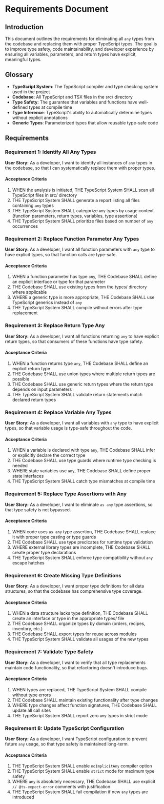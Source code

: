 # Requirements Document

## Introduction

This document outlines the requirements for eliminating all `any` types from the codebase and replacing them with proper TypeScript types. The goal is to improve type safety, code maintainability, and developer experience by ensuring all variables, parameters, and return types have explicit, meaningful types.

## Glossary

- **TypeScript System**: The TypeScript compiler and type checking system used in the project
- **Codebase**: All TypeScript and TSX files in the src/ directory
- **Type Safety**: The guarantee that variables and functions have well-defined types at compile time
- **Type Inference**: TypeScript's ability to automatically determine types without explicit annotations
- **Generic Types**: Parameterized types that allow reusable type-safe code

## Requirements

### Requirement 1: Identify All Any Types

**User Story:** As a developer, I want to identify all instances of `any` types in the codebase, so that I can systematically replace them with proper types.

#### Acceptance Criteria

1. WHEN the analysis is initiated, THE TypeScript System SHALL scan all TypeScript files in src/ directory
2. THE TypeScript System SHALL generate a report listing all files containing `any` types
3. THE TypeScript System SHALL categorize `any` types by usage context (function parameters, return types, variables, type assertions)
4. THE TypeScript System SHALL prioritize files based on number of `any` occurrences

### Requirement 2: Replace Function Parameter Any Types

**User Story:** As a developer, I want all function parameters with `any` type to have explicit types, so that function calls are type-safe.

#### Acceptance Criteria

1. WHEN a function parameter has type `any`, THE Codebase SHALL define an explicit interface or type for that parameter
2. THE Codebase SHALL use existing types from the types/ directory where applicable
3. WHERE a generic type is more appropriate, THE Codebase SHALL use TypeScript generics instead of `any`
4. THE TypeScript System SHALL compile without errors after type replacement

### Requirement 3: Replace Return Type Any

**User Story:** As a developer, I want all functions returning `any` to have explicit return types, so that consumers of these functions have type safety.

#### Acceptance Criteria

1. WHEN a function returns type `any`, THE Codebase SHALL define an explicit return type
2. THE Codebase SHALL use union types where multiple return types are possible
3. THE Codebase SHALL use generic return types where the return type depends on input parameters
4. THE TypeScript System SHALL validate return statements match declared return types

### Requirement 4: Replace Variable Any Types

**User Story:** As a developer, I want all variables with `any` type to have explicit types, so that variable usage is type-safe throughout the code.

#### Acceptance Criteria

1. WHEN a variable is declared with type `any`, THE Codebase SHALL infer or explicitly declare the correct type
2. THE Codebase SHALL use type guards where runtime type checking is needed
3. WHERE state variables use `any`, THE Codebase SHALL define proper state interfaces
4. THE TypeScript System SHALL catch type mismatches at compile time

### Requirement 5: Replace Type Assertions with Any

**User Story:** As a developer, I want to eliminate `as any` type assertions, so that type safety is not bypassed.

#### Acceptance Criteria

1. WHEN code uses `as any` type assertion, THE Codebase SHALL replace it with proper type casting or type guards
2. THE Codebase SHALL use type predicates for runtime type validation
3. WHERE external library types are incomplete, THE Codebase SHALL create proper type declarations
4. THE TypeScript System SHALL enforce type compatibility without `any` escape hatches

### Requirement 6: Create Missing Type Definitions

**User Story:** As a developer, I want proper type definitions for all data structures, so that the codebase has comprehensive type coverage.

#### Acceptance Criteria

1. WHEN a data structure lacks type definition, THE Codebase SHALL create an interface or type in the appropriate types/ file
2. THE Codebase SHALL organize types by domain (orders, recipes, inventory, etc.)
3. THE Codebase SHALL export types for reuse across modules
4. THE TypeScript System SHALL validate all usages of the new types

### Requirement 7: Validate Type Safety

**User Story:** As a developer, I want to verify that all type replacements maintain code functionality, so that refactoring doesn't introduce bugs.

#### Acceptance Criteria

1. WHEN types are replaced, THE TypeScript System SHALL compile without type errors
2. THE Codebase SHALL maintain existing functionality after type changes
3. WHERE type changes affect function signatures, THE Codebase SHALL update all call sites
4. THE TypeScript System SHALL report zero `any` types in strict mode

### Requirement 8: Update TypeScript Configuration

**User Story:** As a developer, I want TypeScript configuration to prevent future `any` usage, so that type safety is maintained long-term.

#### Acceptance Criteria

1. THE TypeScript System SHALL enable `noImplicitAny` compiler option
2. THE TypeScript System SHALL enable `strict` mode for maximum type safety
3. WHERE `any` is absolutely necessary, THE Codebase SHALL use explicit `// @ts-expect-error` comments with justification
4. THE TypeScript System SHALL fail compilation if new `any` types are introduced
